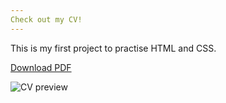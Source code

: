```yaml
---
Check out my CV!
---
```


This is my first project to practise HTML and CSS.

[Download PDF](Lebenslauf_SonjaKoppenhöfer.pdf)

![CV preview](Lebenslauf_SonjaKoppenhoefer.png)
